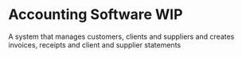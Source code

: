 # Accounting Software WIP
A system that manages customers, clients and suppliers and creates invoices, receipts and client and supplier statements
